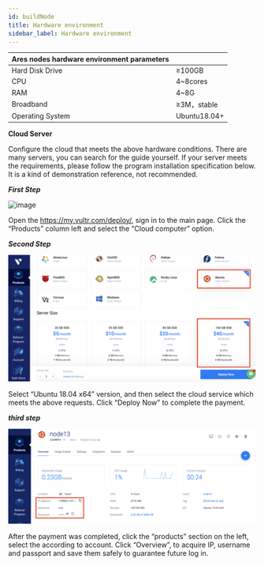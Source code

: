 ```yaml
---
id: buildNode
title: Hardware environment
sidebar_label: Hardware environment
---
```


|Ares nodes hardware environment parameters|    |
|:----|:----|
|Hard Disk Drive|≥100GB|
|CPU|4~8cores|
|RAM|4~8G|
|Broadband|≥3M，stable|
|Operating System|Ubuntu18.04+|

**Cloud Server**

Configure the cloud that meets the above hardware conditions. There are many servers, you can search for the guide yourself. If your server meets the requirements, please follow the program installation specification below. It is a kind of demonstration reference, not recommended.

***First Step***

![image](https://github.com/aresprotocols/documentation/blob/master/assets/img/图1.png?raw=true) 

Open the https://my.vultr.com/deploy/, sign in to the main page. Click the “Products” column left and select the “Cloud computer” option.

***Second Step***

![image](https://github.com/aresprotocols/documentation/blob/master/assets/img/2.png?raw=true) 

Select “Ubuntu 18.04 x64” version, and then select the cloud service which meets the above requests. Click “Deploy Now” to complete the payment.

***third step***

![image](https://github.com/aresprotocols/documentation/blob/master/assets/img/3.png?raw=true) 

After the payment was completed, click the “products” section on the left, select the according to account. Click “Overview”, to acquire IP, username and passport and save them safely to guarantee future log in.



